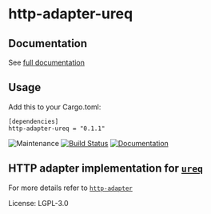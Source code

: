 # http-adapter-ureq

## Documentation

See [full documentation](https://docs.rs/http-adapter-ureq)

## Usage

Add this to your Cargo.toml:
```
[dependencies]
http-adapter-ureq = "0.1.1"
```

![Maintenance](https://img.shields.io/badge/maintenance-passively--maintained-yellowgreen.svg)
[![Build Status](https://github.com/twistedfall/http-adapter/actions/workflows/http-adapter.yml/badge.svg)](https://github.com/twistedfall/http-adapter/actions/workflows/http-adapter.yml)
[![Documentation](https://docs.rs/http-adapter-ureq/badge.svg)](https://docs.rs/http-adapter-ureq)

## HTTP adapter implementation for [`ureq`](https://crates.io/crates/ureq)

For more details refer to [`http-adapter`](https://crates.io/crates/http-adapter)

License: LGPL-3.0
